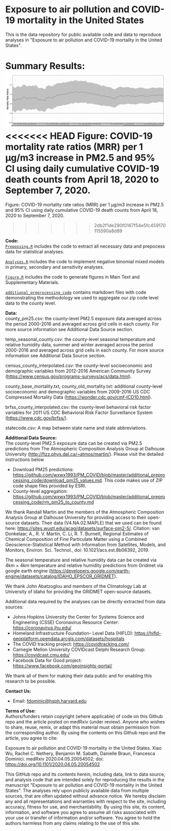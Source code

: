 # Exposure to air pollution and COVID-19 mortality in the United States
This is the data repository for public available code and data to reproduce analyses in "Exposure to air pollution and COVID-19 mortality in the United States".

<b>Summary Results: </b><br>
![](./Data/RR_time0907.png)
<<<<<<< HEAD
Figure: COVID-19 mortality rate ratios (MRR) per 1 μg/m3 increase in PM2.5 and 95% CI using daily cumulative COVID-19 death counts from April 18, 2020 to September 7, 2020.
=======
Figure: COVID-19 mortality rate ratios (MRR) per 1 μg/m3 increase in PM2.5 and 95% CI using daily cumulative COVID-19 death counts from April 18, 2020 to September 7, 2020.
>>>>>>> 2db2f1de290f0167f54e5fc459170115590a8d89

<b>Code: </b><br>
[`Prepossing.R`](https://github.com/wxwx1993/PM_COVID/blob/master/Preprocessing.R) includes the code to extract all necessary data and prepocess data for statistical analyses.

[`Analyses.R`](https://github.com/wxwx1993/PM_COVID/blob/master/Analyses.R) includes the code to implement negative binomial mixed models in primary, secondary and sensitivity analyses.

[`Figure.R`](https://github.com/wxwx1993/PM_COVID/blob/master/Figure.R) includes the code to generate figures in Main Text and Supplementary Materials.

[`additional_preprocessing_code`](https://github.com/wxwx1993/PM_COVID/tree/master/additional_preprocessing_code) contains markdown files with code demonstrating the methodology we used to aggregate our zip code level data to the county level.


<b>Data: </b><br>
county_pm25.csv: the county-level PM2.5 exposure data averaged across the period 2000-2016 and averaged across grid cells in each county. For more source information see Additional Data Source section.

temp_seasonal_county.csv: the county-level seasonal temperature and relative humidity data, summer and winter averaged across the period 2000-2016 and averaged across grid cells in each county. For more source information see Additional Data Source section.

census_county_interpolated.csv: the county-level socioeconomic and demographic variables from 2012-2016 American Community Survey (https://www.census.gov/programs-surveys/acs/data.html).

county_base_mortality.txt, county_old_mortality.txt: additional county-level socioeconomic and demographic variables from 2009-2016 
US CDC Compressed Mortality Data (https://wonder.cdc.gov/cmf-ICD10.html).

brfss_county_interpolated.csv: the county-level behavioral risk factor variables for 2011 US CDC Behavioral Risk Factor Surveillance System (https://www.cdc.gov/brfss/).

statecode.csv: A map between state name and state abbreviations.

<b>Additional Data Source: </b><br>
The county-level PM2.5 exposure data can be created via PM2.5 predictions from The Atmospheric Composition Analysis Group at Dalhouse University (http://fizz.phys.dal.ca/~atmos/martin/). Please visit the detailed instructions below

- Download PM25 predictions: https://github.com/wxwx1993/PM_COVID/blob/master/additional_preprocessing_code/download_pm25_values.md. This code makes use of ZIP code shape files provided by ESRI.
- County-level aggregation: https://github.com/wxwx1993/PM_COVID/blob/master/additional_preprocessing_code/rm_pm25_to_county.md

We thank Randall Martin and the members of the Atmospheric Composition Analysis Group at Dalhouse University for providing access to their open-source datasets. Their data (V4.NA.02.MAPLE) that we used can be found here: https://sites.wustl.edu/acag/datasets/surface-pm2-5/. Citation: van Donkelaar, A., R. V. Martin, C. Li, R. T. Burnett, Regional Estimates of Chemical Composition of Fine Particulate Matter using a Combined Geoscience-Statistical Method with Information from Satellites, Models, and Monitors, Environ. Sci. Technol., doi: 10.1021/acs.est.8b06392, 2019. 

The seasonal temperature and relative humidity data can be created via 4km × 4km temperature and relative humidity predictions from Gridmet via google earth engine (https://developers.google.com/earth-engine/datasets/catalog/IDAHO_EPSCOR_GRIDMET).

We thank John Abatzoglou and members of the Climatology Lab at University of Idaho for providing the GRIDMET open-source datasets. 

Additional data required by the analyses can be directly extracted from data sources:

* Johns Hopkins University the Center for Systems Science and Engineering (CSSE) Coronavirus Resource Center: https://coronavirus.jhu.edu/ <br>
* Homeland Infrastructure Foundation- Level Data (HIFLD): https://hifld-geoplatform.opendata.arcgis.com/datasets/hospitals <br>
* The COVID tracking project: https://covidtracking.com/ <br>
* Carnegie Mellon University COVIDcast Delphi Research Group: https://covidcast.cmu.edu/ <br>
* Facebook Data for Good project: https://www.facebook.com/geoinsights-portal/ <br>


We thank all of them for making their data public and for enabling this research to be possible.


<b>Contact Us: </b><br>
* Email: fdominic@hsph.harvard.edu

<b>Terms of Use:</b><br>
Authors/funders retain copyright (where applicable) of code on this Github repo and the article posted on medRxiv (under review). Anyone who wishes to share, reuse, remix, or adapt this material must obtain permission from the corresponding author. By using the contents on this Github repo and the article, you agree to cite:

Exposure to air pollution and COVID-19 mortality in the United States. Xiao Wu, Rachel C. Nethery, Benjamin M. Sabath, Danielle Braun, Francesca Dominici. medRxiv 2020.04.05.20054502; doi: https://doi.org/10.1101/2020.04.05.20054502

This GitHub repo and its contents herein, including data, link to data source, and analysis code that are intended solely for reproducing the results in the manuscript "Exposure to air pollution and COVID-19 mortality in the United States". The analyses rely upon publicly available data from multiple sources, that are often updated without advance notice. We hereby disclaim any and all representations and warranties with respect to the site, including accuracy, fitness for use, and merchantability. By using this site, its content, information, and software you agree to assume all risks associated with your use or transfer of information and/or software. You agree to hold the authors harmless from any claims relating to the use of this site.

